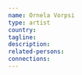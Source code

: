 ```yaml
---
name: Ornela Vorpsi
type: artist
country:
tagline:
description:
related-persons:
connections:
---
```

